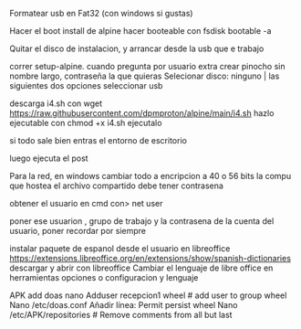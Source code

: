 Formatear usb en Fat32 (con windows si gustas) 


Hacer el boot install de alpine
hacer booteable con fsdisk bootable -a

Quitar el disco de instalacion, y arrancar desde la usb que e trabajo

correr setup-alpine.
cuando pregunta por usuario extra crear pinocho sin nombre largo, contraseña la que quieras
Selecionar disco: ninguno | las siguientes dos opciones seleccionar usb

descarga i4.sh con 
wget https://raw.githubusercontent.com/dpmproton/alpine/main/i4.sh
hazlo ejecutable con chmod +x i4.sh
ejecutalo

si todo sale bien entras el entorno de escritorio


luego ejecuta el post 

Para la red, en windows cambiar todo a encripcion a 40 o 56 bits
la compu que hostea el archivo compartido debe tener contrasena

obtener el usuario en cmd con>  net user

poner ese usuarion , grupo de trabajo y la contrasena de la cuenta del usuario, poner recordar por siempre

instalar paquete de espanol desde el usuario en libreoffice
https://extensions.libreoffice.org/en/extensions/show/spanish-dictionaries
descargar y abrir con libreoffice
Cambiar el lenguaje de libre office en herramientas opciones o configuracion y lenguaje

APK add doas nano
Adduser recepcion1 wheel # add user to group wheel 
Nano /etc/doas.conf
Añadir línea:
Permit persist wheel
Nano /etc/APK/repositories # Remove comments from all but last
